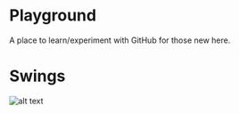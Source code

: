 # Playground
A place to learn/experiment with GitHub for those new here.

# Swings

![alt text](https://i0.wp.com/lookatmyhappyrainbow.com/wp-content/uploads/2012/03/swing-set.jpg "Swings")
